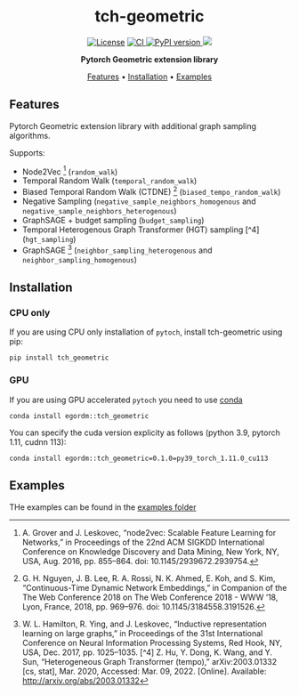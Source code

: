 <!-- markdownlint-disable -->
<div id="top"></div>
<div align="center">
    <h1>tch-geometric</h1>
    <p>
        <a href="LICENSE">
            <img src="https://img.shields.io/github/license/EgorDm/tch-geometric" alt="License"></a>
        <a href="https://github.com/EgorDm/tch-geometric/actions/workflows/ci.yml">
             <img src="https://github.com/EgorDm/tch-geometric/actions/workflows/release.yml/badge.svg" alt="CI">
        </a>
        <a href="https://badge.fury.io/py/tch-geometric">
            <img src="https://badge.fury.io/py/tch-geometric.svg" alt="PyPI version">
        </a>
        <a href="https://anaconda.org/egordm/tch_geometric">
         <img src="https://anaconda.org/egordm/tch_geometric/badges/version.svg">
        </a>
    </p>
    <p>
        <b>Pytorch Geometric extension library</b>
    </p>
</div>
<p align="center">
  <a href="#features">Features</a> •
  <a href="#installation">Installation</a> •
  <a href="#examples">Examples</a>
</p>
<!-- markdownlint-enable -->

## Features
Pytorch Geometric extension library with additional graph sampling algorithms.

Supports:

* Node2Vec [^1] (`random_walk`)
* Temporal Random Walk (`temporal_random_walk`)
* Biased Temporal Random Walk (CTDNE) [^2] (`biased_tempo_random_walk`)
* Negative Sampling (`negative_sample_neighbors_homogenous` and `negative_sample_neighbors_heterogenous`)
* GraphSAGE + budget sampling (`budget_sampling`)
* Temporal Heterogenous Graph Transformer (HGT) sampling [^4] (`hgt_sampling`)
* GraphSAGE [^3] (`neighbor_sampling_heterogenous` and `neighbor_sampling_homogenous`)

[^1]: A. Grover and J. Leskovec, “node2vec: Scalable Feature Learning for Networks,” in Proceedings of the 22nd ACM SIGKDD International Conference on Knowledge Discovery and Data Mining, New York, NY, USA, Aug. 2016, pp. 855–864. doi: 10.1145/2939672.2939754.
[^2]: G. H. Nguyen, J. B. Lee, R. A. Rossi, N. K. Ahmed, E. Koh, and S. Kim, “Continuous-Time Dynamic Network Embeddings,” in Companion of the The Web Conference 2018 on The Web Conference 2018 - WWW ’18, Lyon, France, 2018, pp. 969–976. doi: 10.1145/3184558.3191526.
[^3]: W. L. Hamilton, R. Ying, and J. Leskovec, “Inductive representation learning on large graphs,” in Proceedings of the 31st International Conference on Neural Information Processing Systems, Red Hook, NY, USA, Dec. 2017, pp. 1025–1035.
[^4] Z. Hu, Y. Dong, K. Wang, and Y. Sun, “Heterogeneous Graph Transformer (tempo),” arXiv:2003.01332 [cs, stat], Mar. 2020, Accessed: Mar. 09, 2022. [Online]. Available: http://arxiv.org/abs/2003.01332


## Installation
### CPU only
If you are using CPU only installation of `pytoch`, install tch-geometric using pip:
```
pip install tch_geometric
```

### GPU
If you are using GPU accelerated `pytoch` you need to use [conda](https://conda.io/projects/conda/en/latest/user-guide/install/index.html)
```
conda install egordm::tch_geometric
```

You can specify the cuda version explicity as follows (python 3.9, pytorch 1.11, cudnn 113):
```
conda install egordm::tch_geometric=0.1.0=py39_torch_1.11.0_cu113
```

## Examples
THe examples can be found in the [examples folder](examples/)
